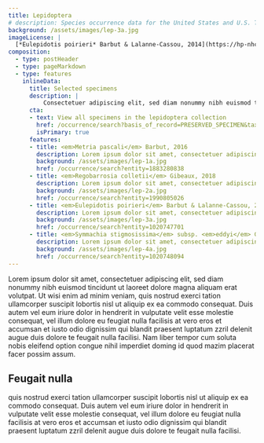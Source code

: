 ```yaml
---
title: Lepidoptera
# description: Species occurrence data for the United States and U.S. Territories.
background: /assets/images/lep-3a.jpg
imageLicense: |
  [*Eulepidotis poirieri* Barbut & Lalanne-Cassou, 2014](https://hp-nhc-template.gbif-staging.org/occurrence/search?entity=1020747701) Collected in French Guiana, Marion DEPRAETERE licensed under [CC-BY-4.0](http://creativecommons.org/licenses/by-nc-nd/4.0)
composition:
  - type: postHeader
  - type: pageMarkdown
  - type: features
    inlineData:
      title: Selected specimens
      description: |
          Consectetuer adipiscing elit, sed diam nonummy nibh euismod tincidunt ut laoreet dolore magna aliquam erat volutpat. 
      cta:
      - text: View all specimens in the lepidoptera collection
        href: /occurrence/search?basis_of_record=PRESERVED_SPECIMEN&taxon_key=797
        isPrimary: true
      features: 
      - title: <em>Metria pascali</em> Barbut, 2016
        description: Lorem ipsum dolor sit amet, consectetuer adipiscing elit, sed diam nonummy nibh euismod.
        background: /assets/images/lep-1a.jpg 
        href: /occurrence/search?entity=1883280838
      - title: <em>Regobarrosia colletii</em> Gibeaux, 2018
        description: Lorem ipsum dolor sit amet, consectetuer adipiscing elit, sed diam nonummy nibh euismod.
        background: /assets/images/lep-2a.jpg
        href: /occurrence/search?entity=1990805026
      - title: <em>Eulepidotis poirieri</em> Barbut & Lalanne-Cassou, 2014
        description: Lorem ipsum dolor sit amet, consectetuer adipiscing elit, sed diam nonummy nibh euismod.
        background: /assets/images/lep-3a.jpg
        href: /occurrence/search?entity=1020747701
      - title: <em>Symmachia stigmosissima</em> subsp. <em>eddyi</em> Gallard, 2008
        description: Lorem ipsum dolor sit amet, consectetuer adipiscing elit, sed diam nonummy nibh euismod.
        background: /assets/images/lep-4a.jpg
        href: /occurrence/search?entity=1020748094
---
```


Lorem ipsum dolor sit amet, consectetuer adipiscing elit, sed diam nonummy nibh euismod tincidunt ut laoreet dolore magna aliquam erat volutpat. Ut wisi enim ad minim veniam, quis nostrud exerci tation ullamcorper suscipit lobortis nisl ut aliquip ex ea commodo consequat. Duis autem vel eum iriure dolor in hendrerit in vulputate velit esse molestie consequat, vel illum dolore eu feugiat nulla facilisis at vero eros et accumsan et iusto odio dignissim qui blandit praesent luptatum zzril delenit augue duis dolore te feugait nulla facilisi. Nam liber tempor cum soluta nobis eleifend option congue nihil imperdiet doming id quod mazim placerat facer possim assum. 

## Feugait nulla
quis nostrud exerci tation ullamcorper suscipit lobortis nisl ut aliquip ex ea commodo consequat. Duis autem vel eum iriure dolor in hendrerit in vulputate velit esse molestie consequat, vel illum dolore eu feugiat nulla facilisis at vero eros et accumsan et iusto odio dignissim qui blandit praesent luptatum zzril delenit augue duis dolore te feugait nulla facilisi.
